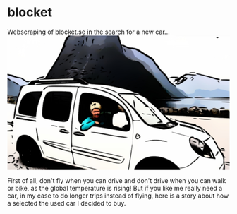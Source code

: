 # blocket
Webscraping of blocket.se in the search for a new car...
![alt text](car.png)

First of all, don't fly when you can drive and don't drive when you 
can walk or bike, as the global temperature is rising! 
But if you like me really need a car, in my case to do longer trips 
instead of flying, here is a story about how a selected the used car 
I decided to buy.